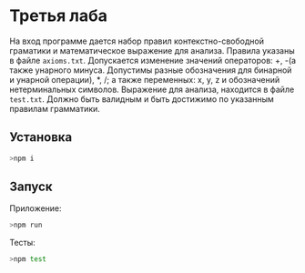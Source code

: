 # Третья лаба
На вход программе дается набор правил контекстно-свободной граматики и математическое выражение для анализа. 
Правила указаны в файле `axioms.txt`. Допускается изменение значений операторов: +, -(а также унарного минуса. Допустимы разные обозначения для бинарной и унарной операции), *, /; а также переменных: x, y, z и обозначений нетерминальных символов. 
Выражение для анализа, находится в файле `test.txt`. Должно быть валидным и быть достижимо по указанным правилам грамматики.
## Установка
```bash
>npm i
```
## Запуск
Приложение:
```bash
>npm run
```
Тесты:
```bash
>npm test
```